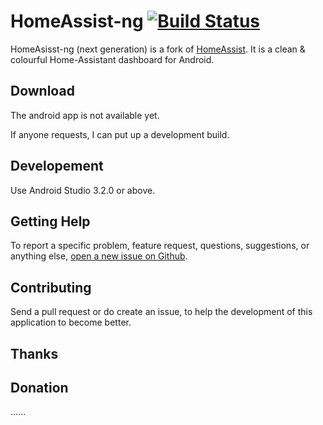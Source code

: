 HomeAssist-ng [![Build Status](https://travis-ci.org/payano/homeassist-ng.svg?branch=master)](https://travis-ci.org/payano/homeassist-ng)
==========
HomeAsisst-ng (next generation) is a fork of [HomeAssist][1]. It is a clean & colourful Home-Assistant dashboard for Android.

Download
--------
The android app is not available yet.

If anyone requests, I can put up a development build.

Developement
------------
Use Android Studio 3.2.0 or above.

Getting Help
------------
To report a specific problem, feature request, questions, suggestions, or anything else, [open a new issue on Github](https://github.com/payano/HomeAssist-ng/issues).

Contributing
------------
Send a pull request or do create an issue, to help the development of this application to become better.

Thanks
------

Donation
--------
......


[1]: https://github.com/axzae/homeassist
